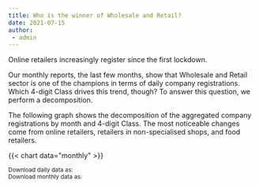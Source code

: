 ```yaml
---
title: Who is the winner of Wholesale and Retail? 
date: 2021-07-15
author: 
 - admin
---
```


Online retailers increasingly register since the first lockdown.   

<!--more-->

Our monthly reports, the last few months, show that Wholesale and Retail sector is one of the champions in terms of daily company registrations. Which 4-digit Class drives this trend, though? To answer this question, we perform a decomposition.

The following graph shows the decomposition of the aggregated company registrations by month and 4-digit Class. The most noticeable changes come from online retailers, retailers in non-specialised shops, and food retailers. 

{{< chart data="monthly" >}}

<small>Download daily data as: <a href="data/daily.csv" download="Decomposition_daily.csv"><i class="fas fa-file-csv"></i></a>
  <br>
Download monthly data as: <a href="data/monthly.xlsx" download="Decomposition_monthly.csv"><i class="fas fa-file-csv"></i></a></small>

